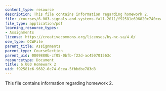 ```yaml
---
content_type: resource
description: This file contains information regarding homework 2.
file: /courses/6-003-signals-and-systems-fall-2011/f92581c696820c740cea5fbbdbe783d8_MIT6_003F11_hw02.pdf
file_type: application/pdf
learning_resource_types:
- Assignments
license: https://creativecommons.org/licenses/by-nc-sa/4.0/
ocw_type: OCWFile
parent_title: Assignments
parent_type: CourseSection
parent_uid: 0809880b-cf05-0bfb-f22d-ac450701563c
resourcetype: Document
title: 6.003 Homework 2
uid: f92581c6-9682-0c74-0cea-5fbbdbe783d8
---
```

This file contains information regarding homework 2.
